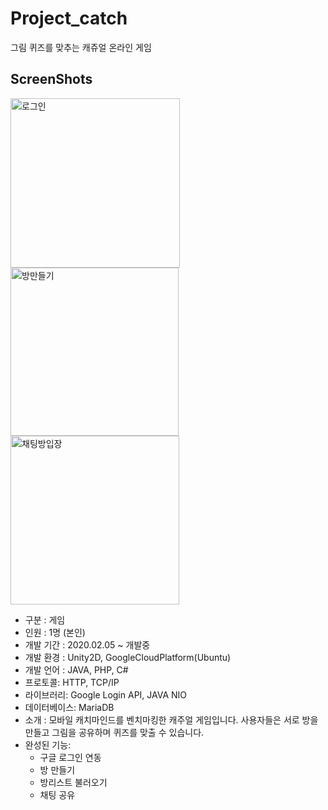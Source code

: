 # Project_catch
그림 퀴즈를 맞추는 캐쥬얼 온라인 게임


## ScreenShots

<img width="271" alt="로그인" src="https://user-images.githubusercontent.com/45758481/95828929-8e4f6c00-0d70-11eb-98c1-377063cb9763.PNG"><img width="269" alt="방만들기" src="https://user-images.githubusercontent.com/45758481/95828938-90192f80-0d70-11eb-99da-3cb9b6fd2059.PNG"><img width="270" alt="채팅방입장" src="https://user-images.githubusercontent.com/45758481/95828940-90192f80-0d70-11eb-9c68-c131dcc04f82.PNG">


- 구분 : 게임
- 인원 : 1명 (본인)
- 개발 기간 : 2020.02.05 ~ 개발중
- 개발 환경 : Unity2D, GoogleCloudPlatform(Ubuntu)
- 개발 언어 : JAVA, PHP, C#
- 프로토콜: HTTP, TCP/IP
- 라이브러리: Google Login API, JAVA NIO
- 데이터베이스: MariaDB
- 소개 : 모바일 캐치마인드를 벤치마킹한 캐주얼 게임입니다. 사용자들은 서로 방을 만들고 그림을 공유하며 퀴즈를 맞출 수 있습니다. 
- 완성된 기능:
  * 구글 로그인 연동
  * 방 만들기
  * 방리스트 불러오기
  * 채팅 공유
  
